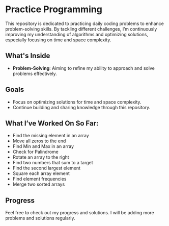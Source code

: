 # Practice Programming

This repository is dedicated to practicing daily coding problems to enhance problem-solving skills. By tackling different challenges, I’m continuously improving my understanding of algorithms and optimizing solutions, especially focusing on time and space complexity.

## What's Inside
- **Problem-Solving**: Aiming to refine my ability to approach and solve problems effectively.

## Goals
- Focus on optimizing solutions for time and space complexity.
- Continue building and sharing knowledge through this repository.

## What I’ve Worked On So Far:
- Find the missing element in an array
- Move all zeros to the end
- Find Min and Max in an array
- Check for Palindrome
- Rotate an array to the right
- Find two numbers that sum to a target
- Find the second largest element
- Square each array element
- Find element frequencies
- Merge two sorted arrays

## Progress
Feel free to check out my progress and solutions. I will be adding more problems and solutions regularly.
